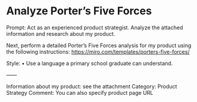 # Analyze Porter’s Five Forces

Prompt: Act as an experienced product strategist. Analyze the attached information and research about my product. 

Next, perform a detailed Porter’s Five Forces analysis for my product using the following instructions: https://miro.com/templates/porters-five-forces/

Style:
• Use a language a primary school graduate can understand. 

——

Information about my product: see the attachment
Category: Product Strategy
Comment: You can also specify product page URL